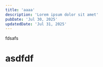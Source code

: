 ```yaml
---
title: 'aaaa'
description: 'Lorem ipsum dolor sit amet'
pubDate: 'Jul 30, 2025'
updatedDate: 'Jul 31, 2025'
---
```


fdsafs

# asdfdf